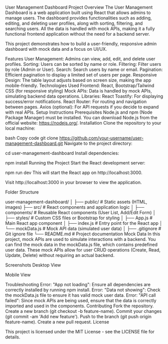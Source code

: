 User Management Dashboard
Project Overview
The User Management Dashboard is a web application built using React that allows admins to manage users. The dashboard provides functionalities such as adding, editing, and deleting user profiles, along with sorting, filtering, and searching users. All the data is handled with mock APIs, making it a fully functional frontend application without the need for a backend server.

This project demonstrates how to build a user-friendly, responsive admin dashboard with mock data and a focus on UI/UX.

Features
User Management: Admins can view, add, edit, and delete user profiles.
Sorting: Users can be sorted by name or role.
Filtering: Filter users by role (Admin or User).
Search: Search users by name or email.
Pagination: Efficient pagination to display a limited set of users per page.
Responsive Design: The table layout adjusts based on screen size, making the app mobile-friendly.
Technologies Used
Frontend: React, Bootstrap/Tailwind CSS (for responsive styling)
Mock APIs: Data is handled by mock APIs, simulating backend data operations.
Libraries:
React Toastify: For displaying success/error notifications.
React Router: For routing and navigation between pages.
Axios (optional): For API requests if you decide to expand with real APIs.
Setup Instructions
Prerequisites
Node.js and npm (Node Package Manager) must be installed. You can download Node.js from the official website: https://nodejs.org/.
Installation
Clone the repository to your local machine:

bash
Copy code
git clone https://github.com/your-username/user-management-dashboard.git
Navigate to the project directory:


cd user-management-dashboard
Install dependencies:


npm install
Running the Project
Start the React development server:


npm run dev
This will start the React app on http://localhost:3000.

Visit http://localhost:3000 in your browser to view the application.

Folder Structure

user-management-dashboard/
│
├── public/                  # Static assets (HTML, images)
├── src/                     # React components and application logic
│   ├── components/          # Reusable React components (User List, Add/Edit Form)
│   ├── styles/              # Custom CSS files or Bootstrap for styling
│   ├── App.js               # Main React app component
│   ├── index.js             # Entry point for the React app
│   └── mockData.js          # Mock API data (simulated user data)
│
├── .gitignore               # Git ignore file
└── README.md                # Project documentation
Mock Data
In this project, mock APIs are used to simulate interactions with a backend. You can find the mock data in the mockData.js file, which contains predefined user data. These mock APIs allow for user CRUD operations (Create, Read, Update, Delete) without requiring an actual backend.

Screenshots
Desktop View

Mobile View

Troubleshooting
Error: "App not loading": Ensure all dependencies are correctly installed by running npm install.
Error: "Data not showing": Check the mockData.js file to ensure it has valid mock user data.
Error: "API call failed": Since mock APIs are being used, ensure that the data is correctly imported and used in the components.
Contributing
Fork the repository.
Create a new branch (git checkout -b feature-name).
Commit your changes (git commit -am 'Add new feature').
Push to the branch (git push origin feature-name).
Create a new pull request.
License

This project is licensed under the MIT License - see the LICENSE file for details.
